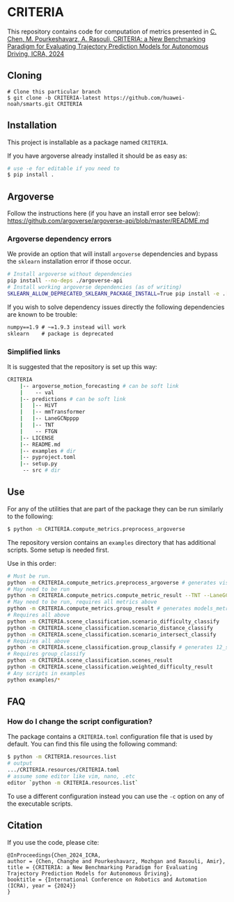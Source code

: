 # CRITERIA

This repository contains code for computation of metrics presented in [C. Chen, M. Pourkeshavarz, A. Rasouli, CRITERIA: a New Benchmarking Paradigm for Evaluating Trajectory Prediction Models for Autonomous Driving, ICRA, 2024](https://arxiv.org/pdf/2310.07794)

## Cloning

```
# Clone this particular branch
$ git clone -b CRITERIA-latest https://github.com/huawei-noah/smarts.git CRITERIA
```

## Installation

This project is installable as a package named `CRITERIA`.

If you have argoverse already installed it should be as easy as:
```bash
# use -e for editable if you need to
$ pip install .
```

## Argoverse

Follow the instructions here (if you have an install error see below): https://github.com/argoverse/argoverse-api/blob/master/README.md

### Argoverse dependency errors
We provide an option that will install `argoverse` dependencies and bypass the `sklearn` installation error if those occur.

```bash
# Install argoverse without dependencies
pip install --no-deps ./argoverse-api
# Install working argoverse dependencies (as of writing)
SKLEARN_ALLOW_DEPRECATED_SKLEARN_PACKAGE_INSTALL=True pip install -e .[argoverse_dependencies]
```

If you wish to solve dependency issues directly the following dependencies are known to be trouble:

```requirements.txt
numpy==1.9 # ~=1.9.3 instead will work
sklearn    # package is deprecated
```

### Simplified links

It is suggested that the repository is set up this way:


```sh
CRITERIA
    |-- argoverse_motion_forecasting # can be soft link
    |    -- val
    |-- predictions # can be soft link
    |   |-- HiVT
    |   |-- mmTransformer
    |   |-- LaneGCNpppp
    |   |-- TNT
    |    -- FTGN
    |-- LICENSE
    |-- README.md
    |-- examples # dir
    |-- pyproject.toml
    |-- setup.py
     -- src # dir
```


## Use

For any of the utilities that are part of the package they can be run similarly to the following:

```bash
$ python -m CRITERIA.compute_metrics.preprocess_argoverse
```

The repository version contains an `examples` directory that has additional scripts. Some setup is needed first.

Use in this order:

```bash
# Must be run.
python -m CRITERIA.compute_metrics.preprocess_argoverse # generates vis_map
# May need to be run
python -m CRITERIA.compute_metrics.compute_metric_result --TNT --LaneGCN --HiVT --FTGN --mmTransformer
# May need to be run, requires all metrics above
python -m CRITERIA.compute_metrics.group_result # generates models_metrics_results.pkl
# Requires all above
python -m CRITERIA.scene_classification.scenario_difficulty_classify
python -m CRITERIA.scene_classification.scenario_distance_classify
python -m CRITERIA.scene_classification.scenario_intersect_classify
# Requires all above
python -m CRITERIA.scene_classification.group_classify # generates 12_scenes.xlsx
# Requires group_classify
python -m CRITERIA.scene_classification.scenes_result
python -m CRITERIA.scene_classification.weighted_difficulty_result
# Any scripts in examples
python examples/*
```


## FAQ

### How do I change the script configuration?

The package contains a `CRITERIA.toml` configuration file that is used by default. You can find this file using the following command:

```bash
$ python -m CRITERIA.resources.list
# output
.../CRITERIA.resources/CRITERIA.toml
# assume some editor like vim, nano, .etc
editor `python -m CRITERIA.resources.list`
```

To use a different configuration instead you can use the `-c` option on any of the executable scripts.

<a name="citation"></a>

## Citation

If you use the code, please cite:

```
@InProceedings{Chen_2024_ICRA,
author = {Chen, Changhe and Pourkeshavarz, Mozhgan and Rasouli, Amir},
title = {CRITERIA: a New Benchmarking Paradigm for Evaluating Trajectory Prediction Models for Autonomous Driving},
booktitle = {International Conference on Robotics and Automation (ICRA), year = {2024}}
}
```

